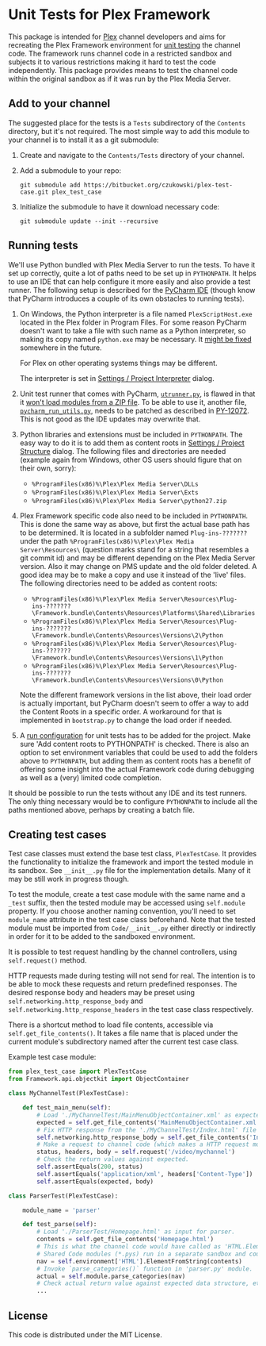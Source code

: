 Unit Tests for Plex Framework
=============================

This package is intended for [Plex][plex] channel developers and aims for recreating the Plex Framework environment
for [unit testing][unittest] the channel code. The framework runs channel code in a restricted sandbox and subjects
it to various restrictions making it hard to test the code independently. This package provides means to test the
channel code within the original sandbox as if it was run by the Plex Media Server.

Add to your channel
-------------------

The suggested place for the tests is a `Tests` subdirectory of the `Contents` directory, but it's not required.
The most simple way to add this module to your channel is to install it as a git submodule:

 1. Create and navigate to the `Contents/Tests` directory of your channel.
 2. Add a submodule to your repo:
    
    `git submodule add https://bitbucket.org/czukowski/plex-test-case.git plex_test_case`
    
 3. Initialize the submodule to have it download necessary code:
    
    `git submodule update --init --recursive`

Running tests
-------------

We'll use Python bundled with Plex Media Server to run the tests. To have it set up correctly, quite a lot of paths
need to be set up in `PYTHONPATH`. It helps to use an IDE that can help configure it more easily and also provide a
test runner. The following setup is described for the [PyCharm IDE][PyCharm] (though know that PyCharm introduces a
couple of its own obstacles to running tests).

 1. On Windows, the Python interpreter is a file named `PlexScriptHost.exe` located in the Plex folder in Program Files.
    For some reason PyCharm doesn't want to take a file with such name as a Python interpreter, so making its copy named
    `python.exe` may be necessary. It [might be fixed][PY-11992] somewhere in the future.
    
    For Plex on other operating systems things may be different.
    
    The interpreter is set in [Settings / Project Interpreter][PyCharm Interpreter] dialog.
    
 2. Unit test runner that comes with PyCharm, [`utrunner.py`][utrunner.py], is flawed in that it [won't load modules
    from a ZIP file][PY-12072]. To be able to use it, another file, [`pycharm_run_utils.py`][pycharm_run_utils.py],
    needs to be patched as described in [PY-12072]. This is not good as the IDE updates may overwrite that.
    
 3. Python libraries and extensions must be included in `PYTHONPATH`. The easy way to do it is to add them as content
    roots in [Settings / Project Structure][PyCharm Content Roots] dialog. The following files and directories are
    needed (example again from Windows, other OS users should figure that on their own, sorry):
     * `%ProgramFiles(x86)%\Plex\Plex Media Server\DLLs`
     * `%ProgramFiles(x86)%\Plex\Plex Media Server\Exts`
     * `%ProgramFiles(x86)%\Plex\Plex Media Server\python27.zip`
    
 4. Plex Framework specific code also need to be included in `PYTHONPATH`. This is done the same way as above, but first
    the actual base path has to be determined. It is located in a subfolder named `Plug-ins-???????` under the path
    `%ProgramFiles(x86)%\Plex\Plex Media Server\Resources\` (question marks stand for a string that resembles a git
    commit id) and may be different depending on the Plex Media Server version. Also it may change on PMS update and
    the old folder deleted. A good idea may be to make a copy and use it instead of the 'live' files.  The following
    directories need to be added as content roots:
    
     * `%ProgramFiles(x86)%\Plex\Plex Media Server\Resources\Plug-ins-???????\Framework.bundle\Contents\Resources\Platforms\Shared\Libraries`
     * `%ProgramFiles(x86)%\Plex\Plex Media Server\Resources\Plug-ins-???????\Framework.bundle\Contents\Resources\Versions\2\Python`
     * `%ProgramFiles(x86)%\Plex\Plex Media Server\Resources\Plug-ins-???????\Framework.bundle\Contents\Resources\Versions\1\Python`
     * `%ProgramFiles(x86)%\Plex\Plex Media Server\Resources\Plug-ins-???????\Framework.bundle\Contents\Resources\Versions\0\Python`
    
    Note the different framework versions in the list above, their load order is actually important, but PyCharm doesn't
    seem to offer a way to add the Content Roots in a specific order. A workaround for that is implemented in `bootstrap.py`
    to change the load order if needed.
    
 5. A [run configuration][PyCharm Run Tests] for unit tests has to be added for the project. Make sure 'Add content roots
    to PYTHONPATH' is checked. There is also an option to set environment variables that could be used to add the folders
    above to `PYTHONPATH`, but adding them as content roots has a benefit of offering some insight into the actual
    Framework code during debugging as well as a (very) limited code completion.

It should be possible to run the tests without any IDE and its test runners. The only thing necessary would be to configure
`PYTHONPATH` to include all the paths mentioned above, perhaps by creating a batch file.

Creating test cases
-------------------

Test case classes must extend the base test class, `PlexTestCase`. It provides the functionality to initialize the framework
and import the tested module in its sandbox. See `__init__.py` file for the implementation details. Many of it may be still
work in progress though.

To test the module, create a test case module with the same name and a `_test` suffix, then the tested module may be
accessed using `self.module` property. If you choose another naming convention, you'll need to set `module_name` attribute
in the test case class beforehand. Note that the tested module must be imported from `Code/__init__.py` either directly
or indirectly in order for it to be added to the sandboxed environment.

It is possible to test request handling by the channel controllers, using `self.request()` method.

HTTP requests made during testing will not send for real. The intention is to be able to mock these requests and return
predefined responses. The desired response body and headers may be preset using `self.networking.http_response_body` and
`self.networking.http_response_headers` in the test case class respectively.

There is a shortcut method to load file contents, accessible via `self.get_file_contents()`. It takes a file name that
is placed under the current module's subdirectory named after the current test case class.

Example test case module:

```python
from plex_test_case import PlexTestCase
from Framework.api.objectkit import ObjectContainer

class MyChannelTest(PlexTestCase):

    def test_main_menu(self):
        # Load './MyChannelTest/MainMenuObjectContainer.xml' as expected XML generated by channel.
        expected = self.get_file_contents('MainMenuObjectContainer.xml')
        # Fix HTTP response from the './MyChannelTest/Index.html' file contents.
        self.networking.http_response_body = self.get_file_contents('Index.html')
        # Make a request to channel code (which makes a HTTP request mocked above).
        status, headers, body = self.request('/video/mychannel')
        # Check the return values against expected.
        self.assertEquals(200, status)
        self.assertEquals('application/xml', headers['Content-Type'])
        self.assertEquals(expected, body)

class ParserTest(PlexTestCase):

    module_name = 'parser'

    def test_parse(self):
        # Load './ParserTest/Homepage.html' as input for parser.
        contents = self.get_file_contents('Homepage.html')
        # This is what the channel code would have called as 'HTML.ElementFromString(contents)'.
        # Shared Code modules (*.pys) run in a separate sandbox and could be accessed as `self.shared_code_environment`.
        nav = self.environment['HTML'].ElementFromString(contents)
        # Invoke `parse_categories()` function in 'parser.py' module.
        actual = self.module.parse_categories(nav)
        # Check actual return value against expected data structure, etc...
        ...
```

License
-------

This code is distributed under the MIT License.

 [plex]: https://plex.tv/
 [PY-11992]: https://youtrack.jetbrains.com/issue/PY-11992#comment=27-1259532
 [PY-12072]: https://youtrack.jetbrains.com/issue/PY-12072#comment=27-1255005
 [PyCharm]: https://www.jetbrains.com/pycharm/
 [PyCharm Interpreter]: https://www.jetbrains.com/pycharm/help/project-interpreter.html
 [PyCharm Content Roots]: https://www.jetbrains.com/pycharm/help/configuring-content-roots.html
 [PyCharm Run Tests]: https://www.jetbrains.com/pycharm/help/run-debug-configuration-python-unit-test.html
 [pycharm_run_utils.py]: https://github.com/JetBrains/intellij-community/blob/a7ac25ffa1298dd8d53f807889662763e4791a4c/python/helpers/pycharm/pycharm_run_utils.py
 [unittest]: https://docs.python.org/2/library/unittest.html
 [utrunner.py]: https://github.com/JetBrains/intellij-community/blob/a7ac25ffa1298dd8d53f807889662763e4791a4c/python/helpers/pycharm/utrunner.py